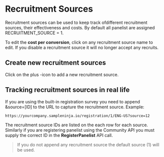 # Recruitment Sources

Recruitment sources can be used to keep track ofdifferent recruitment sources, their effectiveness and costs. By default all panelist are assigned RECRUITMENT_SOURCE = 1.

To edit the **cost per conversion**, click on any recruitment source name to edit. If you disable a recruitment source it will no longer accept any recruits.

## Create new recruitment sources

Click on the plus -icon to add a new recruitment source.

## Tracking recruitment sources in real life

If you are using the built-in registration survey you need to append &source=[ID] to the URL to capture the recruitment source. Example:

```https://yourcompany.sampleninja.io/registration/1/ENG-US?source=12```

The recruitment source IDs are listed on the each row for each source. Similarly if you are registering panelist using the Community API you must supply the correct ID in the **RegisterPanelist** API call.

> If you do not append any recruitment source the default source (1) will be used.
